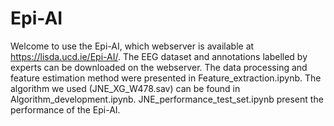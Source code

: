 # Epi-AI

Welcome to use the Epi-AI, which webserver is available at https://lisda.ucd.ie/Epi-AI/. The EEG dataset and annotations labelled by experts can be downloaded on the webserver. The data processing and feature estimation method were presented in Feature_extraction.ipynb. The algorithm we used (JNE_XG_W478.sav) can be found in Algorithm_development.ipynb. JNE_performance_test_set.ipynb present the performance of the Epi-AI. 
